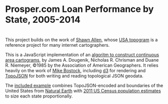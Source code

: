 # Prosper.com Loan Performance by State, 2005-2014
# 
This project builds on the work of [Shawn
Allen](http://secularproducts.com/work/), whose [USA
topogram](https://github.com/shawnbot/topogram) is a reference project for many
internet cartographers.

This is a JavaScript implementation of an [algoritm to construct continuous area
cartograms](http://lambert.nico.free.fr/tp/biblio/Dougeniketal1985.pdf), by
James A. Dougenik, Nicholas R. Chrisman and Duane R. Niemeyer, ©1985 by the
Association of American Geographers. It relies heavily on the work of [Mike
Bostock](https://bost.ocks.org/mike/), including
[d3](http://github.com/mbostock/d3) for rendering and
[TopoJSON](http://github.com/mbostock/topojson) for both writing and reading
topological JSON geodata.

The [included
example](https://github.com/shawnbot/d3-cartogram/blob/master/index.html)
combines TopoJSON-encoded and boundaries of the United States from [Natural
Earth](http://www.naturalearthdata.com/downloads/110m-cultural-vectors/) with
[2011 US Census population
estimates](http://www.census.gov/popest/data/state/totals/2011/) to size each
state proportionally.
